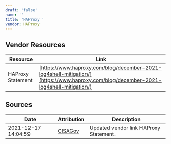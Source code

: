 ```yaml
---
draft: 'false'
name: ''
title: 'HAProxy '
vendor: HAProxy
---
```


## Vendor Resources
| Resource | Link |
| --- | --- |
| HAProxy Statement | [https://www.haproxy.com/blog/december-2021-log4shell-mitigation/](https://www.haproxy.com/blog/december-2021-log4shell-mitigation/) |



## Sources
| Date | Attribution | Description |
| --- | --- | --- |
| 2021-12-17 14:04:59 | [CISAGov](https://raw.githubusercontent.com/cisagov/log4j-affected-db/develop/README.md) | Updated vendor link HAProxy Statement.  |
